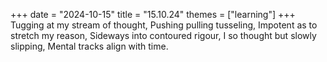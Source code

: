 +++
date = "2024-10-15"
title = "15.10.24"
themes = ["learning"]
+++
Tugging at my stream of thought,
Pushing pulling tusseling,
Impotent as to stretch my reason,
Sideways into contoured rigour,
I so thought but slowly slipping,
Mental tracks align with time.
